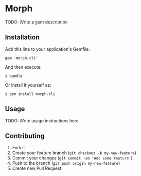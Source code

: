 # Morph

TODO: Write a gem description

## Installation

Add this line to your application's Gemfile:

    gem 'morph-cli'

And then execute:

    $ bundle

Or install it yourself as:

    $ gem install morph-cli

## Usage

TODO: Write usage instructions here

## Contributing

1. Fork it
2. Create your feature branch (`git checkout -b my-new-feature`)
3. Commit your changes (`git commit -am 'Add some feature'`)
4. Push to the branch (`git push origin my-new-feature`)
5. Create new Pull Request
